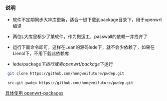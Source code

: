 ### 说明

* 软件不定期同步大神库更新，适合一键下载到package目录下，用于openwrt编译

* 两位L大库里都少了某软件，作为搬运工，passwall的依赖一并找齐了

* 运行下面命令即可，这样在Lean的源码lede下，就不会少依赖了，如果在Lienol下，不用下载此依赖库

* lede/package$下运行 或者openwrt/package$下运行

```bash
 git clone https://github.com/hongweifuture/pwdep.git
 
 src-git pwdep https://github.com/hongweifuture/pwdep.git
```

[具体使用 openwrt-packages](https://github.com/hongweifuture/openwrt-packages)
